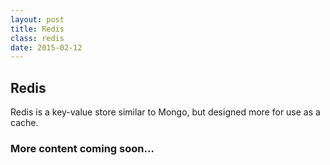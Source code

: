 ```yaml
---
layout: post
title: Redis
class: redis
date: 2015-02-12
---
```


## Redis

Redis is a key-value store similar to Mongo, but designed more for use as a cache.

### More content coming soon&hellip;
